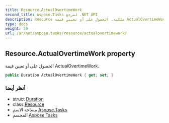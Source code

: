 ```yaml
---
title: Resource.ActualOvertimeWork
second_title: Aspose.Tasks لمرجع .NET API
description: Resource ملكية. الحصول على أو تعيين قيمة ActualOvertimeWork.
type: docs
weight: 50
url: /ar/net/aspose.tasks/resource/actualovertimework/
---
```

## Resource.ActualOvertimeWork property

الحصول على أو تعيين قيمة ActualOvertimeWork.

```csharp
public Duration ActualOvertimeWork { get; set; }
```

### أنظر أيضا

* struct [Duration](../../duration/)
* class [Resource](../)
* مساحة الاسم [Aspose.Tasks](../../resource/)
* المجسم [Aspose.Tasks](../../../)



